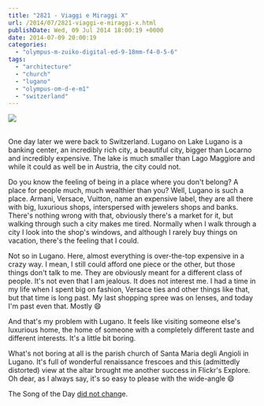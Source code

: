 ```yaml
---
title: "2821 - Viaggi e Miraggi X"
url: /2014/07/2821-viaggi-e-miraggi-x.html
publishDate: Wed, 09 Jul 2014 18:00:19 +0000
date: 2014-07-09 20:00:19
categories: 
  - "olympus-m-zuiko-digital-ed-9-18mm-f4-0-5-6"
tags: 
  - "architecture"
  - "church"
  - "lugano"
  - "olympus-om-d-e-m1"
  - "switzerland"
---
```

<div class="container">
<div class="center"><a target="_blank" href="https://d25zfm9zpd7gm5.cloudfront.net/1200x1200/2014/20140619_141112-Edit_lr.jpg"><img src="https://d25zfm9zpd7gm5.cloudfront.net/0600x0600/2014/20140619_141112-Edit_lr.jpg" /></a></div>
</div>
<br />

One day later we were back to Switzerland. Lugano on Lake Lugano is a banking center, an incredibly rich city, a beautiful city, bigger than Locarno and incredibly expensive. The lake is much smaller than Lago Maggiore and while it could as well be in Austria, the city could not.

Do you know the feeling of being in a place where you don't belong? A place for people much, much wealthier than you? Well, Lugano is such a place. Armani, Versace, Vuitton, name an expensive label, they are all there with big, luxurious shops, interspersed with jewelers shops and banks. There's nothing wrong with that, obviously there's a market for it, but walking through such a city makes me tired. Normally when I walk through a city I look into the shop's windows, and although I rarely buy things on vacation, there's the feeling that I could. 

Not so in Lugano. Here, almost everything is over-the-top expensive in a crazy way. I mean, I still could afford one piece or the other, but those things don't talk to me. They are obviously meant for a different class of people. It's not even that I am jealous. It does not interest me. I had a time in my life when I spent big on fashion, Versace ties and other things like that, but that time is long past. My last shopping spree was on lenses, and today I'm past even that. Mostly 😄

And that's my problem with Lugano. It feels like visiting someone else's luxurious home, the home of someone with a completely different taste and different interests. It's a little bit boring.

What's not boring at all is the parish church of Santa Maria degli Angioli in Lugano. It's full of wonderful renaissance frescoes and this (admittedly distorted) view at the altar brought me another success in Flickr's Explore. Oh dear, as I always say, it's so easy to please with the wide-angle 😄

The Song of the Day <a href="https://www.youtube.com/watch?v=R2oH5tvaWfo" target="_blank">did not chang</a>e.
